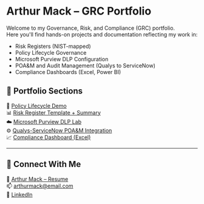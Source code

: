 # Arthur Mack – GRC Portfolio

Welcome to my Governance, Risk, and Compliance (GRC) portfolio.  
Here you'll find hands-on projects and documentation reflecting my work in:

- Risk Registers (NIST-mapped)
- Policy Lifecycle Governance
- Microsoft Purview DLP Configuration
- POA&M and Audit Management (Qualys to ServiceNow)
- Compliance Dashboards (Excel, Power BI)

## 📂 Portfolio Sections

🔐 [Policy Lifecycle Demo](./policy-lifecycle/Policy_Lifecycle_Demo_PLACEHOLDER.pdf)  
📊 [Risk Register Template + Summary](./risk-register/)  
☁️ [Microsoft Purview DLP Lab](./purview-lab/)  
⚙️ [Qualys-ServiceNow POA&M Integration](./qualys-servicenow-lab/)  
📈 [Compliance Dashboard (Excel)](./dashboards/)

---

## 🔗 Connect With Me

📄 [Arthur Mack – Resume](https://github.com/agustus9/grc-portfolio/blob/main/Arthur_Mack_Resume_2025.md)  
📫 arthurmack@email.com  
🔗 [LinkedIn](https://www.linkedin.com/in/arthur-m-24a2a81ba/)

